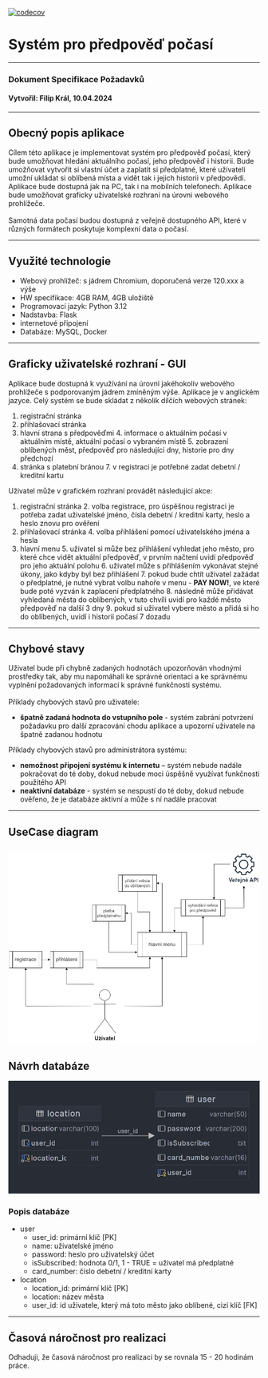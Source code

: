 [![codecov](https://codecov.io/github/filipkralson/STIN-Weather/graph/badge.svg?token=VT09BpeJY3)](https://codecov.io/github/filipkralson/STIN-Weather)

# Systém pro předpověď počasí

---
### Dokument Specifikace Požadavků
#### Vytvořil: Filip Král, 10.04.2024

---
## Obecný popis aplikace

Cílem této aplikace je implementovat systém pro předpověď počasí, který bude umožňovat hledání aktuálního počasí, jeho 
předpověď i historii. Bude umožňovat vytvořit si vlastní účet a zaplatit si předplatné, které uživateli umožní ukládat
si oblíbená místa a vidět tak i jejich historii v předpovědi. Aplikace bude dostupná jak na PC, tak i na mobilních telefonech.
Aplikace bude umožňovat graficky uživatelské rozhraní na úrovni webového prohlížeče.
\
\
Samotná data počasí budou dostupná z veřejně dostupného API, které v různých formátech poskytuje komplexní data o počasí.

---
## Využité technologie

- Webový prohlížeč: s jádrem Chromium, doporučená verze 120.xxx a výše
- HW specifikace: 4GB RAM, 4GB uložiště
- Programovací jazyk: Python 3.12
- Nadstavba: Flask
- internetové připojení
- Databáze: MySQL, Docker

---
## Graficky uživatelské rozhraní - GUI

Aplikace bude dostupná k využívání na úrovni jakéhokoliv webového prohlížeče s podporovaným jádrem zmíněným výše.
Aplikace je v anglickém jazyce. Celý systém se bude skládat z několik dílčích webových stránek:

1. registrační stránka
2. přihlašovací stránka
3. hlavní strana s předpověďmi
   4. informace o aktuálním počasí v aktuálním místě, aktuální počasí o vybraném místě
   5. zobrazení oblíbených měst, předpověď pro následující dny, historie pro dny předchozí
6. stránka s platební bránou
   7. v registraci je potřebné zadat debetní / kreditní kartu

Uživatel může v grafickém rozhraní provádět následující akce:

1. registrační stránka
   2. volba registrace, pro úspěšnou registraci je potřeba zadat uživatelské jméno, čísla debetní / kreditní karty, heslo a heslo znovu pro ověření
3. přihlašovací stránka
   4. volba přihlášení pomocí uživatelského jména a hesla
4. hlavní menu
   5. uživatel si může bez přihlášení vyhledat jeho město, pro které chce vidět aktuální předpověď, v prvním načtení uvidí předpověď pro jeho aktuální polohu
   6. uživatel může s přihlášením vykonávat stejné úkony, jako kdyby byl bez přihlášení
   7. pokud bude chtít uživatel zažádat o předplatné, je nutné vybrat volbu nahoře v menu - **PAY NOW!**, ve které bude poté vyzván k zaplacení předplatného
   8. následně může přidávat vyhledaná města do oblíbených, v tuto chvíli uvidí pro každé město předpověď na další 3 dny
   9. pokud si uživatel vybere město a přidá si ho do oblíbených, uvidí i historii počasí 7 dozadu

---
## Chybové stavy

Uživatel bude při chybně zadaných hodnotách upozorňován vhodnými prostředky tak, aby mu napomáhali ke správné orientaci 
a ke správnému vyplnění požadovaných informací k správné funkčnosti systému.
\
\
Příklady chybových stavů pro uživatele:

- **špatně zadaná hodnota do vstupního pole** - systém zabrání potvrzení požadavku pro další
zpracování chodu aplikace a upozorní uživatele na špatně zadanou hodnotu

Příklady chybových stavů pro administrátora systému:

- **nemožnost připojení systému k internetu** – systém nebude nadále pokračovat do té doby,
dokud nebude moci úspěšně využívat funkčnosti použitého API
- **neaktivní databáze** - systém se nespustí do té doby, dokud nebude ověřeno, že je
databáze aktivní a může s ní nadále pracovat

---
## UseCase diagram
![Usecase diagram](project/images/usecase.png)
---
## Návrh databáze

![Návrh databáze v MSSQL](project/images/db.png)

### Popis databáze

- user
  - user_id: primární klíč [PK]
  - name: uživatelské jméno
  - password: heslo pro uživatelský účet
  - isSubscribed: hodnota 0/1, 1 - TRUE = uživatel má předplatné
  - card_number: číslo debetní / kreditní karty
- location
  - location_id: primární klíč [PK]
  - location: název města
  - user_id: id uživatele, který má toto město jako oblíbené, cizí klíč [FK]

---
## Časová náročnost pro realizaci
Odhaduji, že časová náročnost pro realizaci by se rovnala 15 - 20 hodinám práce.
